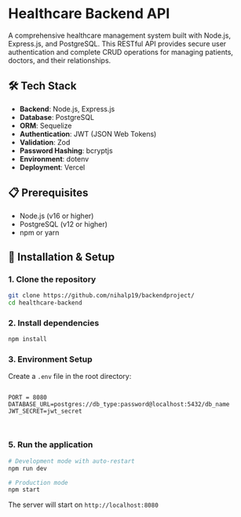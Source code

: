 # Healthcare Backend API

A comprehensive healthcare management system built with Node.js, Express.js, and PostgreSQL. This RESTful API provides secure user authentication and complete CRUD operations for managing patients, doctors, and their relationships.

## 🛠️ Tech Stack

- **Backend**: Node.js, Express.js
- **Database**: PostgreSQL
- **ORM**: Sequelize
- **Authentication**: JWT (JSON Web Tokens)
- **Validation**: Zod
- **Password Hashing**: bcryptjs
- **Environment**: dotenv
- **Deployment**: Vercel

## 📋 Prerequisites

- Node.js (v16 or higher)
- PostgreSQL (v12 or higher)
- npm or yarn

## 🔧 Installation & Setup

### 1. Clone the repository
```bash
git clone https://github.com/nihalp19/backendproject/
cd healthcare-backend
```

### 2. Install dependencies
```bash
npm install
```

### 3. Environment Setup
Create a `.env` file in the root directory:

```env

PORT = 8080
DATABASE_URL=postgres://db_type:password@localhost:5432/db_name
JWT_SECRET=jwt_secret



```

### 5. Run the application
```bash
# Development mode with auto-restart
npm run dev

# Production mode
npm start
```

The server will start on `http://localhost:8080`


